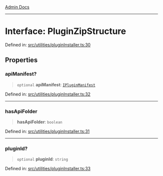 [Admin Docs](/)

***

# Interface: PluginZipStructure

Defined in: [src/utilities/pluginInstaller.ts:30](https://github.com/Sourya07/talawa-api/blob/aac5f782223414da32542752c1be099f0b872196/src/utilities/pluginInstaller.ts#L30)

## Properties

### apiManifest?

> `optional` **apiManifest**: [`IPluginManifest`](../../../plugin/types/interfaces/IPluginManifest.md)

Defined in: [src/utilities/pluginInstaller.ts:32](https://github.com/Sourya07/talawa-api/blob/aac5f782223414da32542752c1be099f0b872196/src/utilities/pluginInstaller.ts#L32)

***

### hasApiFolder

> **hasApiFolder**: `boolean`

Defined in: [src/utilities/pluginInstaller.ts:31](https://github.com/Sourya07/talawa-api/blob/aac5f782223414da32542752c1be099f0b872196/src/utilities/pluginInstaller.ts#L31)

***

### pluginId?

> `optional` **pluginId**: `string`

Defined in: [src/utilities/pluginInstaller.ts:33](https://github.com/Sourya07/talawa-api/blob/aac5f782223414da32542752c1be099f0b872196/src/utilities/pluginInstaller.ts#L33)
